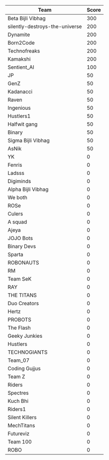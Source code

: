 |Team|Score|
|---|---|
|Beta Bijli Vibhag|300|
|silently-destroys-the-universe|200|
|Dynamite|200|
|Born2Code|200|
|Technofreaks|200|
|Kamakshi|200|
|Sentient_AI|100|
|JP|50|
|GenZ|50|
|Kadanacci|50|
|Raven|50|
|Ingenious|50|
|Hustlers1|50|
|Halfwit gang|50|
|Binary|50|
|Sigma Bijli Vibhag|50|
|AsNik|50|
|YK|0|
|Fenris|0|
|Ladsss|0|
|Digiminds|0|
|Alpha Bijli Vibhag|0|
|We both|0|
|ROSe|0|
|Culers|0|
|A squad|0|
|Ajeya|0|
|JOJO Bots|0|
|Binary Devs|0|
|Sparta|0|
|ROBONAUTS|0|
|RM|0|
|Team SeK|0|
|RAY|0|
|THE TITANS|0|
|Duo Creators|0|
|Hertz|0|
|PROBOTS|0|
|The Flash|0|
|Geeky Junkies|0|
|Hustlers|0|
|TECHNOGIANTS|0|
|Team_07|0|
|Coding Gujjus|0|
|Team Z|0|
|Riders|0|
|Spectres|0|
|Kuch Bhi|0|
|Riders1|0|
|Silent Killers|0|
|MechTitans|0|
|Futureviz|0|
|Team 100|0|
|ROBO|0|
